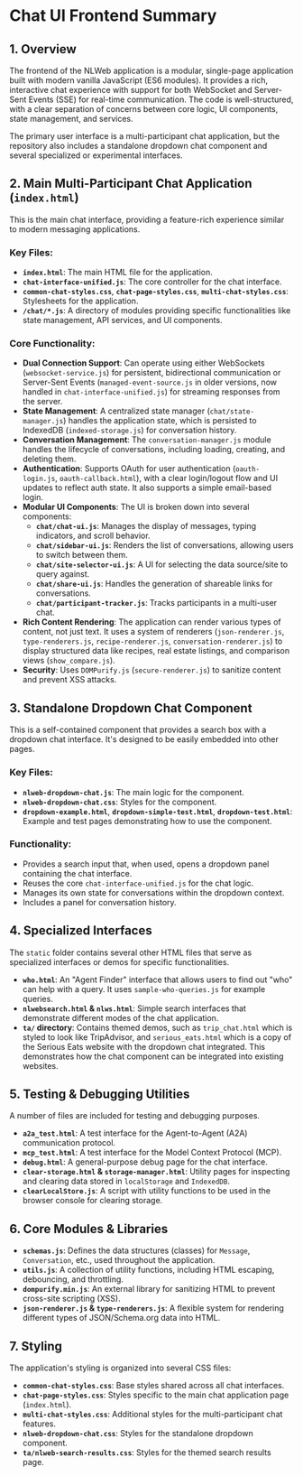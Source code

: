 # Chat UI Frontend Summary

## 1. Overview

The frontend of the NLWeb application is a modular, single-page application built with modern vanilla JavaScript (ES6 modules). It provides a rich, interactive chat experience with support for both WebSocket and Server-Sent Events (SSE) for real-time communication. The code is well-structured, with a clear separation of concerns between core logic, UI components, state management, and services.

The primary user interface is a multi-participant chat application, but the repository also includes a standalone dropdown chat component and several specialized or experimental interfaces.

## 2. Main Multi-Participant Chat Application (`index.html`)

This is the main chat interface, providing a feature-rich experience similar to modern messaging applications.

### Key Files:
- **`index.html`**: The main HTML file for the application.
- **`chat-interface-unified.js`**: The core controller for the chat interface.
- **`common-chat-styles.css`**, **`chat-page-styles.css`**, **`multi-chat-styles.css`**: Stylesheets for the application.
- **`/chat/*.js`**: A directory of modules providing specific functionalities like state management, API services, and UI components.

### Core Functionality:

- **Dual Connection Support**: Can operate using either WebSockets (`websocket-service.js`) for persistent, bidirectional communication or Server-Sent Events (`managed-event-source.js` in older versions, now handled in `chat-interface-unified.js`) for streaming responses from the server.
- **State Management**: A centralized state manager (`chat/state-manager.js`) handles the application state, which is persisted to IndexedDB (`indexed-storage.js`) for conversation history.
- **Conversation Management**: The `conversation-manager.js` module handles the lifecycle of conversations, including loading, creating, and deleting them.
- **Authentication**: Supports OAuth for user authentication (`oauth-login.js`, `oauth-callback.html`), with a clear login/logout flow and UI updates to reflect auth state. It also supports a simple email-based login.
- **Modular UI Components**: The UI is broken down into several components:
    - **`chat/chat-ui.js`**: Manages the display of messages, typing indicators, and scroll behavior.
    - **`chat/sidebar-ui.js`**: Renders the list of conversations, allowing users to switch between them.
    - **`chat/site-selector-ui.js`**: A UI for selecting the data source/site to query against.
    - **`chat/share-ui.js`**: Handles the generation of shareable links for conversations.
    - **`chat/participant-tracker.js`**: Tracks participants in a multi-user chat.
- **Rich Content Rendering**: The application can render various types of content, not just text. It uses a system of renderers (`json-renderer.js`, `type-renderers.js`, `recipe-renderer.js`, `conversation-renderer.js`) to display structured data like recipes, real estate listings, and comparison views (`show_compare.js`).
- **Security**: Uses `DOMPurify.js` (`secure-renderer.js`) to sanitize content and prevent XSS attacks.

## 3. Standalone Dropdown Chat Component

This is a self-contained component that provides a search box with a dropdown chat interface. It's designed to be easily embedded into other pages.

### Key Files:
- **`nlweb-dropdown-chat.js`**: The main logic for the component.
- **`nlweb-dropdown-chat.css`**: Styles for the component.
- **`dropdown-example.html`**, **`dropdown-simple-test.html`**, **`dropdown-test.html`**: Example and test pages demonstrating how to use the component.

### Functionality:
- Provides a search input that, when used, opens a dropdown panel containing the chat interface.
- Reuses the core `chat-interface-unified.js` for the chat logic.
- Manages its own state for conversations within the dropdown context.
- Includes a panel for conversation history.

## 4. Specialized Interfaces

The `static` folder contains several other HTML files that serve as specialized interfaces or demos for specific functionalities.

- **`who.html`**: An "Agent Finder" interface that allows users to find out "who" can help with a query. It uses `sample-who-queries.js` for example queries.
- **`nlwebsearch.html` & `nlws.html`**: Simple search interfaces that demonstrate different modes of the chat application.
- **`ta/` directory**: Contains themed demos, such as `trip_chat.html` which is styled to look like TripAdvisor, and `serious_eats.html` which is a copy of the Serious Eats website with the dropdown chat integrated. This demonstrates how the chat component can be integrated into existing websites.

## 5. Testing & Debugging Utilities

A number of files are included for testing and debugging purposes.

- **`a2a_test.html`**: A test interface for the Agent-to-Agent (A2A) communication protocol.
- **`mcp_test.html`**: A test interface for the Model Context Protocol (MCP).
- **`debug.html`**: A general-purpose debug page for the chat interface.
- **`clear-storage.html` & `storage-manager.html`**: Utility pages for inspecting and clearing data stored in `localStorage` and `IndexedDB`.
- **`clearLocalStore.js`**: A script with utility functions to be used in the browser console for clearing storage.

## 6. Core Modules & Libraries

- **`schemas.js`**: Defines the data structures (classes) for `Message`, `Conversation`, etc., used throughout the application.
- **`utils.js`**: A collection of utility functions, including HTML escaping, debouncing, and throttling.
- **`dompurify.min.js`**: An external library for sanitizing HTML to prevent cross-site scripting (XSS).
- **`json-renderer.js` & `type-renderers.js`**: A flexible system for rendering different types of JSON/Schema.org data into HTML.

## 7. Styling

The application's styling is organized into several CSS files:
- **`common-chat-styles.css`**: Base styles shared across all chat interfaces.
- **`chat-page-styles.css`**: Styles specific to the main chat application page (`index.html`).
- **`multi-chat-styles.css`**: Additional styles for the multi-participant chat features.
- **`nlweb-dropdown-chat.css`**: Styles for the standalone dropdown component.
- **`ta/nlweb-search-results.css`**: Styles for the themed search results page.
